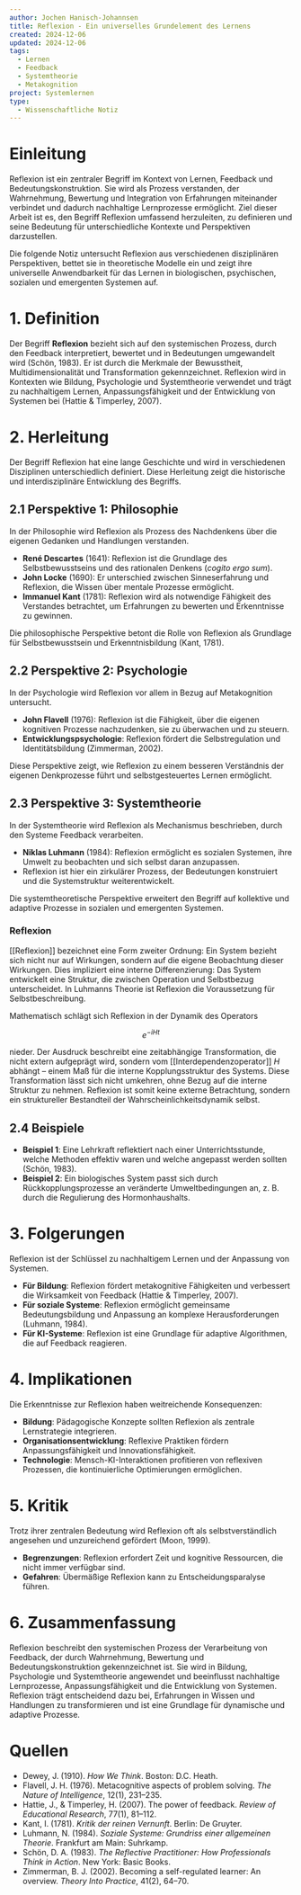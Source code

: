 ```yaml
---
author: Jochen Hanisch-Johannsen
title: Reflexion - Ein universelles Grundelement des Lernens
created: 2024-12-06
updated: 2024-12-06
tags:
  - Lernen
  - Feedback
  - Systemtheorie
  - Metakognition
project: Systemlernen
type:
  - Wissenschaftliche Notiz
---
```


# Einleitung

Reflexion ist ein zentraler Begriff im Kontext von Lernen, Feedback und Bedeutungskonstruktion. Sie wird als Prozess verstanden, der Wahrnehmung, Bewertung und Integration von Erfahrungen miteinander verbindet und dadurch nachhaltige Lernprozesse ermöglicht. Ziel dieser Arbeit ist es, den Begriff Reflexion umfassend herzuleiten, zu definieren und seine Bedeutung für unterschiedliche Kontexte und Perspektiven darzustellen.  

Die folgende Notiz untersucht Reflexion aus verschiedenen disziplinären Perspektiven, bettet sie in theoretische Modelle ein und zeigt ihre universelle Anwendbarkeit für das Lernen in biologischen, psychischen, sozialen und emergenten Systemen auf.

# 1. Definition

Der Begriff **Reflexion** bezieht sich auf den systemischen Prozess, durch den Feedback interpretiert, bewertet und in Bedeutungen umgewandelt wird (Schön, 1983). Er ist durch die Merkmale der Bewusstheit, Multidimensionalität und Transformation gekennzeichnet. Reflexion wird in Kontexten wie Bildung, Psychologie und Systemtheorie verwendet und trägt zu nachhaltigem Lernen, Anpassungsfähigkeit und der Entwicklung von Systemen bei (Hattie & Timperley, 2007).

# 2. Herleitung

Der Begriff Reflexion hat eine lange Geschichte und wird in verschiedenen Disziplinen unterschiedlich definiert. Diese Herleitung zeigt die historische und interdisziplinäre Entwicklung des Begriffs.

## 2.1 Perspektive 1: Philosophie

In der Philosophie wird Reflexion als Prozess des Nachdenkens über die eigenen Gedanken und Handlungen verstanden.  
- **René Descartes** (1641): Reflexion ist die Grundlage des Selbstbewusstseins und des rationalen Denkens (*cogito ergo sum*).  
- **John Locke** (1690): Er unterschied zwischen Sinneserfahrung und Reflexion, die Wissen über mentale Prozesse ermöglicht.  
- **Immanuel Kant** (1781): Reflexion wird als notwendige Fähigkeit des Verstandes betrachtet, um Erfahrungen zu bewerten und Erkenntnisse zu gewinnen.  

Die philosophische Perspektive betont die Rolle von Reflexion als Grundlage für Selbstbewusstsein und Erkenntnisbildung (Kant, 1781).

## 2.2 Perspektive 2: Psychologie

In der Psychologie wird Reflexion vor allem in Bezug auf Metakognition untersucht.  
- **John Flavell** (1976): Reflexion ist die Fähigkeit, über die eigenen kognitiven Prozesse nachzudenken, sie zu überwachen und zu steuern.  
- **Entwicklungspsychologie**: Reflexion fördert die Selbstregulation und Identitätsbildung (Zimmerman, 2002).  

Diese Perspektive zeigt, wie Reflexion zu einem besseren Verständnis der eigenen Denkprozesse führt und selbstgesteuertes Lernen ermöglicht.

## 2.3 Perspektive 3: Systemtheorie

In der Systemtheorie wird Reflexion als Mechanismus beschrieben, durch den Systeme Feedback verarbeiten.  
- **Niklas Luhmann** (1984): Reflexion ermöglicht es sozialen Systemen, ihre Umwelt zu beobachten und sich selbst daran anzupassen.  
- Reflexion ist hier ein zirkulärer Prozess, der Bedeutungen konstruiert und die Systemstruktur weiterentwickelt.  

Die systemtheoretische Perspektive erweitert den Begriff auf kollektive und adaptive Prozesse in sozialen und emergenten Systemen.

### Reflexion

[[Reflexion]] bezeichnet eine Form zweiter Ordnung: Ein System bezieht sich nicht nur auf Wirkungen, sondern auf die eigene Beobachtung dieser Wirkungen. Dies impliziert eine interne Differenzierung: Das System entwickelt eine Struktur, die zwischen Operation und Selbstbezug unterscheidet. In Luhmanns Theorie ist Reflexion die Voraussetzung für Selbstbeschreibung.

Mathematisch schlägt sich Reflexion in der Dynamik des Operators

$$
e^{-i H t} \tag{4}
$$

nieder. Der Ausdruck beschreibt eine zeitabhängige Transformation, die nicht extern aufgeprägt wird, sondern vom [[Interdependenzoperator]] $H$ abhängt – einem Maß für die interne Kopplungsstruktur des Systems. Diese Transformation lässt sich nicht umkehren, ohne Bezug auf die interne Struktur zu nehmen. Reflexion ist somit keine externe Betrachtung, sondern ein struktureller Bestandteil der Wahrscheinlichkeitsdynamik selbst.

## 2.4 Beispiele

- **Beispiel 1**: Eine Lehrkraft reflektiert nach einer Unterrichtsstunde, welche Methoden effektiv waren und welche angepasst werden sollten (Schön, 1983).  
- **Beispiel 2**: Ein biologisches System passt sich durch Rückkopplungsprozesse an veränderte Umweltbedingungen an, z. B. durch die Regulierung des Hormonhaushalts.

# 3. Folgerungen

Reflexion ist der Schlüssel zu nachhaltigem Lernen und der Anpassung von Systemen.  
- **Für Bildung**: Reflexion fördert metakognitive Fähigkeiten und verbessert die Wirksamkeit von Feedback (Hattie & Timperley, 2007).  
- **Für soziale Systeme**: Reflexion ermöglicht gemeinsame Bedeutungsbildung und Anpassung an komplexe Herausforderungen (Luhmann, 1984).  
- **Für KI-Systeme**: Reflexion ist eine Grundlage für adaptive Algorithmen, die auf Feedback reagieren.

# 4. Implikationen

Die Erkenntnisse zur Reflexion haben weitreichende Konsequenzen:  
- **Bildung**: Pädagogische Konzepte sollten Reflexion als zentrale Lernstrategie integrieren.  
- **Organisationsentwicklung**: Reflexive Praktiken fördern Anpassungsfähigkeit und Innovationsfähigkeit.  
- **Technologie**: Mensch-KI-Interaktionen profitieren von reflexiven Prozessen, die kontinuierliche Optimierungen ermöglichen.

# 5. Kritik

Trotz ihrer zentralen Bedeutung wird Reflexion oft als selbstverständlich angesehen und unzureichend gefördert (Moon, 1999).  
- **Begrenzungen**: Reflexion erfordert Zeit und kognitive Ressourcen, die nicht immer verfügbar sind.  
- **Gefahren**: Übermäßige Reflexion kann zu Entscheidungsparalyse führen.  

# 6. Zusammenfassung

Reflexion beschreibt den systemischen Prozess der Verarbeitung von Feedback, der durch Wahrnehmung, Bewertung und Bedeutungskonstruktion gekennzeichnet ist. Sie wird in Bildung, Psychologie und Systemtheorie angewendet und beeinflusst nachhaltige Lernprozesse, Anpassungsfähigkeit und die Entwicklung von Systemen. Reflexion trägt entscheidend dazu bei, Erfahrungen in Wissen und Handlungen zu transformieren und ist eine Grundlage für dynamische und adaptive Prozesse.

# Quellen

- Dewey, J. (1910). *How We Think*. Boston: D.C. Heath.  
- Flavell, J. H. (1976). Metacognitive aspects of problem solving. *The Nature of Intelligence*, 12(1), 231–235.  
- Hattie, J., & Timperley, H. (2007). The power of feedback. *Review of Educational Research*, 77(1), 81–112.  
- Kant, I. (1781). *Kritik der reinen Vernunft*. Berlin: De Gruyter.  
- Luhmann, N. (1984). *Soziale Systeme: Grundriss einer allgemeinen Theorie*. Frankfurt am Main: Suhrkamp.  
- Schön, D. A. (1983). *The Reflective Practitioner: How Professionals Think in Action*. New York: Basic Books.  
- Zimmerman, B. J. (2002). Becoming a self-regulated learner: An overview. *Theory Into Practice*, 41(2), 64–70.
